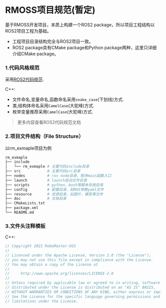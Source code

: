 # RMOSS项目规范(暂定)

基于RMOSS开发项目，本质上构建一个ROS2 package，所以项目工程结构以ROS2项目工程为基础。

* 工程项目目录结构完全与ROS2项目一致。
* ROS2 package具有CMake package和Python package两种，这里只详细介绍CMake package。

### 1.代码风格规范

采用[ROS2代码规范](https://docs.ros.org/en/foxy/Contributing/Code-Style-Language-Versions.html).

C++:

* 文件命名,变量命名,函数命名采用`snake_case`(下划线)方式.
* 类,结构体命名采用`CamelCase`(大驼峰)方式.
* 枚举变量推荐采用`CamelCase`(大驼峰)方式.

> 更多内容查看ROS2代码规范文档


### 2.项目文件结构（File Structure）

以rm_exmaple项目为例

```bash
rm_exmaple
├── include
│   └── rm_exmaple # 主要代码include目录
├── src            # 主要代码src目录
├── nodes          # ros node目录，程序main函数入口
├── launch         # launch启动文件目录
├── scripts        # python，bash等脚本存放目录
├── config         # 配置目录，如ROS参数yaml文件
├── resource       # 资源目录，如图片，模型等文件
├── doc            # 文档目录
├── CMakeLists.txt
├── package.xml
└── README.md
```

### 3.文件头注释模板

C++:

```c++
// Copyright 2021 RoboMaster-OSS
//
// Licensed under the Apache License, Version 2.0 (the "License");
// you may not use this file except in compliance with the License.
// You may obtain a copy of the License at
//
//     http://www.apache.org/licenses/LICENSE-2.0
//
// Unless required by applicable law or agreed to in writing, software
// distributed under the License is distributed on an "AS IS" BASIS,
// WITHOUT WARRANTIES OR CONDITIONS OF ANY KIND, either express or implied.
// See the License for the specific language governing permissions and
// limitations under the License.
```